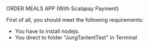 ORDER MEALS APP (With Scalapay Payment)

First of all, you should meet the following requirements:
* You have to install nodejs.
* You direct to folder "JungTanlentTest" in Terminal

